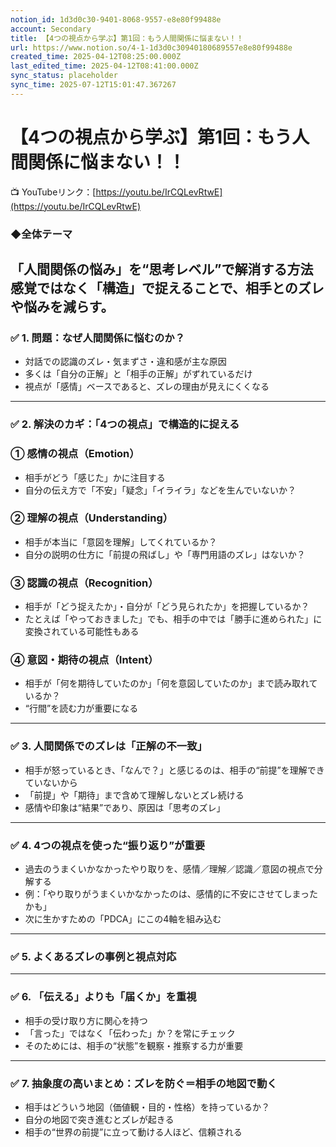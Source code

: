 ```yaml
---
notion_id: 1d3d0c30-9401-8068-9557-e8e80f99488e
account: Secondary
title: 【4つの視点から学ぶ】第1回：もう人間関係に悩まない！！
url: https://www.notion.so/4-1-1d3d0c30940180689557e8e80f99488e
created_time: 2025-04-12T08:25:00.000Z
last_edited_time: 2025-04-12T08:41:00.000Z
sync_status: placeholder
sync_time: 2025-07-12T15:01:47.367267
---
```

# 【4つの視点から学ぶ】第1回：もう人間関係に悩まない！！

📺 YouTubeリンク：[https://youtu.be/IrCQLevRtwE](https://youtu.be/IrCQLevRtwE)
### ◆全体テーマ
**「人間関係の悩み」を“思考レベル”で解消する方法**
感覚ではなく「構造」で捉えることで、相手とのズレや悩みを減らす。
---
### ✅ 1. 問題：なぜ人間関係に悩むのか？
- 対話での認識のズレ・気まずさ・違和感が主な原因
- 多くは「自分の正解」と「相手の正解」がずれているだけ
- 視点が「感情」ベースであると、ズレの理由が見えにくくなる
---
### ✅ 2. 解決のカギ：「4つの視点」で構造的に捉える
### ① 感情の視点（Emotion）
- 相手がどう「感じた」かに注目する
- 自分の伝え方で「不安」「疑念」「イライラ」などを生んでいないか？
### ② 理解の視点（Understanding）
- 相手が本当に「意図を理解」してくれているか？
- 自分の説明の仕方に「前提の飛ばし」や「専門用語のズレ」はないか？
### ③ 認識の視点（Recognition）
- 相手が「どう捉えたか」・自分が「どう見られたか」を把握しているか？
- たとえば「やっておきました」でも、相手の中では「勝手に進められた」に変換されている可能性もある
### ④ 意図・期待の視点（Intent）
- 相手が「何を期待していたのか」「何を意図していたのか」まで読み取れているか？
- “行間”を読む力が重要になる
---
### ✅ 3. 人間関係でのズレは「正解の不一致」
- 相手が怒っているとき、「なんで？」と感じるのは、相手の“前提”を理解できていないから
- 「前提」や「期待」まで含めて理解しないとズレ続ける
- 感情や印象は“結果”であり、原因は「思考のズレ」
---
### ✅ 4. 4つの視点を使った“振り返り”が重要
- 過去のうまくいかなかったやり取りを、感情／理解／認識／意図の視点で分解する
- 例：「やり取りがうまくいかなかったのは、感情的に不安にさせてしまったかも」
- 次に生かすための「PDCA」にこの4軸を組み込む
---
### ✅ 5. よくあるズレの事例と視点対応
---
### ✅ 6. 「伝える」よりも「届くか」を重視
- 相手の受け取り方に関心を持つ
- 「言った」ではなく「伝わった」か？を常にチェック
- そのためには、相手の“状態”を観察・推察する力が重要
---
### ✅ 7. 抽象度の高いまとめ：ズレを防ぐ＝相手の地図で動く
- 相手はどういう地図（価値観・目的・性格）を持っているか？
- 自分の地図で突き進むとズレが起きる
- 相手の“世界の前提”に立って動ける人ほど、信頼される
